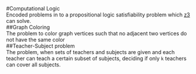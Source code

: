 #Computational Logic  
Encoded problems in to a propositional logic satisfiability problem which [z3](https://github.com/Z3Prover/z3) can solve.  
##Graph Coloring  
The problem to color graph vertices such that no adjacent two vertices do not have the same color   
##Teacher-Subject problem  
The problem, when sets of teachers and subjects are given and each teacher can teach a certain subset of subjects, deciding if only ```k``` teachers can cover all subjects.  